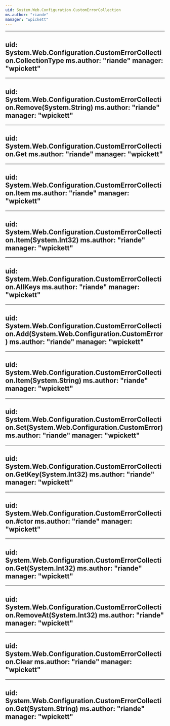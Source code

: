 ```yaml
---
uid: System.Web.Configuration.CustomErrorCollection
ms.author: "riande"
manager: "wpickett"
---
```


---
uid: System.Web.Configuration.CustomErrorCollection.CollectionType
ms.author: "riande"
manager: "wpickett"
---

---
uid: System.Web.Configuration.CustomErrorCollection.Remove(System.String)
ms.author: "riande"
manager: "wpickett"
---

---
uid: System.Web.Configuration.CustomErrorCollection.Get
ms.author: "riande"
manager: "wpickett"
---

---
uid: System.Web.Configuration.CustomErrorCollection.Item
ms.author: "riande"
manager: "wpickett"
---

---
uid: System.Web.Configuration.CustomErrorCollection.Item(System.Int32)
ms.author: "riande"
manager: "wpickett"
---

---
uid: System.Web.Configuration.CustomErrorCollection.AllKeys
ms.author: "riande"
manager: "wpickett"
---

---
uid: System.Web.Configuration.CustomErrorCollection.Add(System.Web.Configuration.CustomError)
ms.author: "riande"
manager: "wpickett"
---

---
uid: System.Web.Configuration.CustomErrorCollection.Item(System.String)
ms.author: "riande"
manager: "wpickett"
---

---
uid: System.Web.Configuration.CustomErrorCollection.Set(System.Web.Configuration.CustomError)
ms.author: "riande"
manager: "wpickett"
---

---
uid: System.Web.Configuration.CustomErrorCollection.GetKey(System.Int32)
ms.author: "riande"
manager: "wpickett"
---

---
uid: System.Web.Configuration.CustomErrorCollection.#ctor
ms.author: "riande"
manager: "wpickett"
---

---
uid: System.Web.Configuration.CustomErrorCollection.Get(System.Int32)
ms.author: "riande"
manager: "wpickett"
---

---
uid: System.Web.Configuration.CustomErrorCollection.RemoveAt(System.Int32)
ms.author: "riande"
manager: "wpickett"
---

---
uid: System.Web.Configuration.CustomErrorCollection.Clear
ms.author: "riande"
manager: "wpickett"
---

---
uid: System.Web.Configuration.CustomErrorCollection.Get(System.String)
ms.author: "riande"
manager: "wpickett"
---

